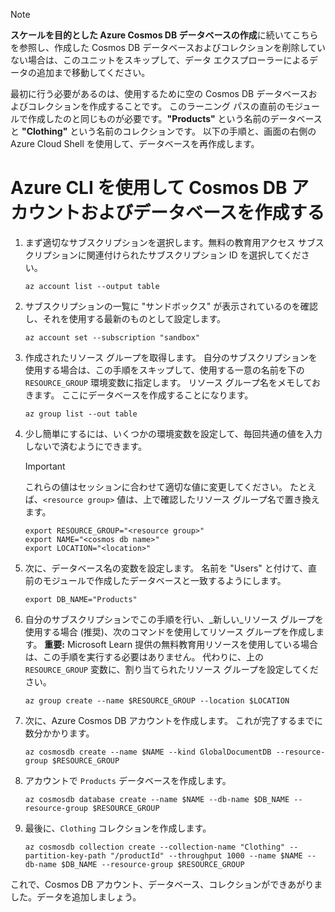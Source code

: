 > [!NOTE]
> **スケールを目的とした Azure Cosmos DB データベースの作成**に続いてこちらを参照し、作成した Cosmos DB データベースおよびコレクションを削除していない場合は、このユニットをスキップして、データ エクスプローラーによるデータの追加まで移動してください。

最初に行う必要があるのは、使用するために空の Cosmos DB データベースおよびコレクションを作成することです。 このラーニング パスの直前のモジュールで作成したのと同じものが必要です。**"Products"** という名前のデータベースと **"Clothing"** という名前のコレクションです。 以下の手順と、画面の右側の Azure Cloud Shell を使用して、データベースを再作成します。

# <a name="create-a-cosmos-db-account--database-with-the-azure-cli"></a>Azure CLI を使用して Cosmos DB アカウントおよびデータベースを作成する

1. まず適切なサブスクリプションを選択します。無料の教育用アクセス サブスクリプションに関連付けられたサブスクリプション ID を選択してください。

    ```azurecli
    az account list --output table
    ```

1. サブスクリプションの一覧に "サンドボックス" が表示されているのを確認し、それを使用する最新のものとして設定します。 <!-- TODO: get official name here -->

    ```azurecli
    az account set --subscription "sandbox"
    ```
    
1. 作成されたリソース グループを取得します。 自分のサブスクリプションを使用する場合は、この手順をスキップして、使用する一意の名前を下の `RESOURCE_GROUP` 環境変数に指定します。 リソース グループ名をメモしておきます。 ここにデータベースを作成することになります。 <!-- Do we get a token for this? -->

    ```azurecli
    az group list --out table
    ```

1. 少し簡単にするには、いくつかの環境変数を設定して、毎回共通の値を入力しないで済むようにできます。 

    > [!IMPORTANT]
    > これらの値はセッションに合わせて適切な値に変更してください。 たとえば、`<resource group>` 値は、上で確認したリソース グループ名で置き換えます。

    ```azurecli
    export RESOURCE_GROUP="<resource group>"
    export NAME="<cosmos db name>"
    export LOCATION="<location>"
    ```
    
1. 次に、データベース名の変数を設定します。 名前を "Users" と付けて、直前のモジュールで作成したデータベースと一致するようにします。

    ```azurecli
    export DB_NAME="Products"
    ```
    
1. 自分のサブスクリプションでこの手順を行い、_新しい_リソース グループを使用する場合 (推奨)、次のコマンドを使用してリソース グループを作成します。 **重要:** Microsoft Learn 提供の無料教育用リソースを使用している場合は、この手順を実行する必要はありません。 代わりに、上の `RESOURCE_GROUP` 変数に、割り当てられたリソース グループを設定してください。

    ```azurecli
    az group create --name $RESOURCE_GROUP --location $LOCATION
    ```
    
1. 次に、Azure Cosmos DB アカウントを作成します。 これが完了するまでに数分かかります。

    ```azurecli
    az cosmosdb create --name $NAME --kind GlobalDocumentDB --resource-group $RESOURCE_GROUP
    ```
    
1. アカウントで `Products` データベースを作成します。

    ```azurecli
    az cosmosdb database create --name $NAME --db-name $DB_NAME --resource-group $RESOURCE_GROUP
    ```
    
1. 最後に、`Clothing` コレクションを作成します。

    ```azurecli
    az cosmosdb collection create --collection-name "Clothing" --partition-key-path "/productId" --throughput 1000 --name $NAME --db-name $DB_NAME --resource-group $RESOURCE_GROUP
    ```

これで、Cosmos DB アカウント、データベース、コレクションができあがりました。データを追加しましょう。
